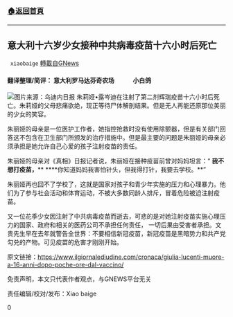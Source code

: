 ###  [:house:返回首頁](https://github.com/ourhimalayas/txt)
---


## 意大利十六岁少女接种中共病毒疫苗十六小时后死亡
` xiaobaige` [轉載自GNews](https://gnews.org/zh-hans/1534084/)

#### 翻译整理/简评： 意大利罗马达芬奇农场             小白鸽
![](https://assets.gnews.org/wp-content/uploads/2021/09/Schermata-2021-09-15-alle-10.52.31.png)图片来源：乌迪内日报
朱莉娅•露岑迪在注射了第二剂辉瑞疫苗十六小时后死亡。朱莉娅的父母悲痛欲绝，现正等待尸体解剖结果。但是无人再能还原那位美丽的少女的笑容。

朱丽娅的母亲是一位医护工作者，她指控抢救时没有使用除颤器，但是有关部门回答这不包含在卫生部门所颁发的治疗措施中。但是最主要的问题是朱丽娅的母亲必须承担是她允许自己心爱的孩子注射疫苗的责任。

朱丽娅的母亲对《真相》日报记者说，朱丽娅在接种疫苗前曾对妈妈坦言：“ **我不想打疫苗，**** ****你知道妈妈我害怕针头，但我得打针，我要去学校。**”

朱丽娅再也回不了学校了，这就是国家对孩子和青少年实施的压力和心理暴力。他们为了参与社会活动和体育运动，不被大多数同龄人排斥，冒着危险被迫注射疫苗。

又一位花季少女因注射了中共病毒疫苗而逝去，可悲的是对她注射疫苗实施心理压力的国家、政府和相关的医药公司不承担任何责任， 一切后果由受害者承担。文贵先生早在去年就警告全世界：不要相信新冠疫苗，新冠疫苗是黑暗势力和共产党勾兑的产物。可见疫苗的危害才刚刚开始。

原文链接：https://www.ilgiornalediudine.com/cronaca/giulia-lucenti-muore-a-16-anni-dopo-poche-ore-dal-vaccino/

免责声明，本文只代表作者观点，与GNEWS平台无关

责任编辑/校对/发布：Xiao baige

0
